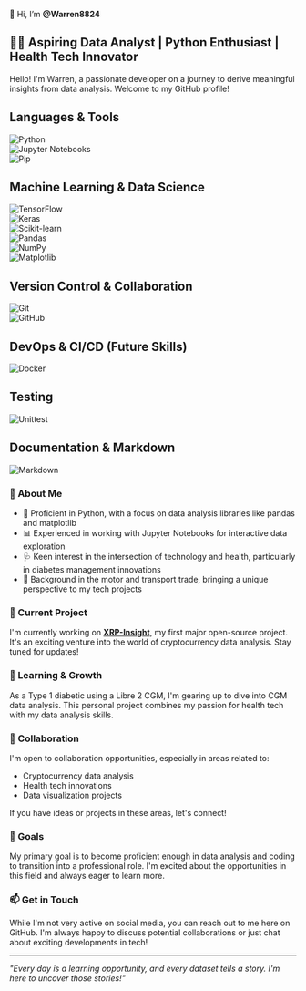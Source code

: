 👋 Hi, I’m **@Warren8824**

## 👨‍💻 Aspiring Data Analyst | Python Enthusiast | Health Tech Innovator

Hello! I'm Warren, a passionate developer on a journey to derive meaningful insights from data analysis. Welcome to my GitHub profile!

## Languages & Tools

![Python](https://img.shields.io/badge/Python-3.9%2B-blue)  
![Jupyter Notebooks](https://img.shields.io/badge/Jupyter_Notebooks-Orange?logo=jupyter)  
![Pip](https://img.shields.io/badge/pip-Used_Regularly-yellow)  

## Machine Learning & Data Science

![TensorFlow](https://img.shields.io/badge/TensorFlow-Experience_Using-orange)  
![Keras](https://img.shields.io/badge/Keras-Used_in_Projects-red)  
![Scikit-learn](https://img.shields.io/badge/Scikit--Learn-Basic_Knowledge-green)  
![Pandas](https://img.shields.io/badge/Pandas-Data_Analysis_Tool-lightgrey)  
![NumPy](https://img.shields.io/badge/Numpy-Mathematics_Tool-blue)  
![Matplotlib](https://img.shields.io/badge/Matplotlib-Data_Visualization-brightgreen)  

## Version Control & Collaboration

![Git](https://img.shields.io/badge/Git-Version_Control-orange)  
![GitHub](https://img.shields.io/badge/GitHub-Projects_on_GitHub-blue)  

## DevOps & CI/CD (Future Skills)

![Docker](https://img.shields.io/badge/Docker-Learning-yellowgreen)  

## Testing

![Unittest](https://img.shields.io/badge/Unittest-Beginner-lightblue)  

## Documentation & Markdown

![Markdown](https://img.shields.io/badge/Markdown-Documentation-red) 

### 🚀 About Me

- 🐍 Proficient in Python, with a focus on data analysis libraries like pandas and matplotlib
- 📊 Experienced in working with Jupyter Notebooks for interactive data exploration
- 🩺 Keen interest in the intersection of technology and health, particularly in diabetes management innovations
- 🚗 Background in the motor and transport trade, bringing a unique perspective to my tech projects

### 🔭 Current Project

I'm currently working on [**XRP-Insight**](https://github.com/Warren8824/XRP-Insight), my first major open-source project. It's an exciting venture into the world of cryptocurrency data analysis. Stay tuned for updates!

### 🌱 Learning & Growth

As a Type 1 diabetic using a Libre 2 CGM, I'm gearing up to dive into CGM data analysis. This personal project combines my passion for health tech with my data analysis skills.

### 👥 Collaboration

I'm open to collaboration opportunities, especially in areas related to:
- Cryptocurrency data analysis
- Health tech innovations
- Data visualization projects

If you have ideas or projects in these areas, let's connect!

### 🎯 Goals

My primary goal is to become proficient enough in data analysis and coding to transition into a professional role. I'm excited about the opportunities in this field and always eager to learn more.

### 📫 Get in Touch

While I'm not very active on social media, you can reach out to me here on GitHub. I'm always happy to discuss potential collaborations or just chat about exciting developments in tech!

---

*"Every day is a learning opportunity, and every dataset tells a story. I'm here to uncover those stories!"*
